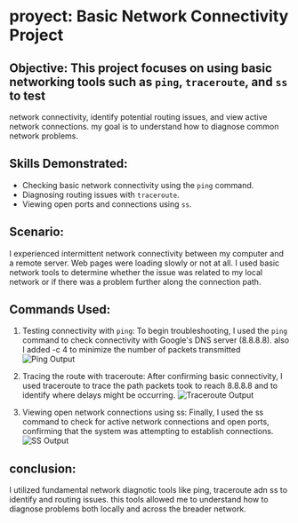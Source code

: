# proyect: Basic Network Connectivity Project

## Objective: This project focuses on using basic networking tools such as `ping`, `traceroute`, and `ss` to test 
network connectivity, identify potential routing issues, and view active network connections. 
my goal is to understand how to diagnose common network problems.

## Skills Demonstrated:
- Checking basic network connectivity using the `ping` command.
- Diagnosing routing issues with `traceroute`.
- Viewing open ports and connections using `ss`.


## Scenario:
I experienced intermittent network connectivity between my computer and a 
remote server. Web pages were loading slowly or not at all. I used basic network tools to determine whether 
the issue was related to my local network or if there was a problem further along the connection path.

## Commands Used:

1. Testing connectivity with `ping`: To begin troubleshooting, I used the `ping` command 
to check connectivity with Google's DNS server (8.8.8.8). also I added -c 4 to minimize the number of packets transmitted
  ![Ping Output](images/ping-output.jpg)

2. Tracing the route with traceroute: After confirming basic connectivity, I used traceroute to 
trace the path packets took to reach 8.8.8.8 and to identify where delays might be occurring.
![Traceroute Output](images/traceroute-output.jpg)

3. Viewing open network connections using ss:
Finally, I used the ss command to check for active network connections and open ports, confirming 
that the system was attempting to establish connections.
![SS Output](images/ss-output.jpg)

## conclusion:
I utilized fundamental network diagnotic tools like ping, traceroute adn ss to identify and routing issues. this tools
allowed me to understand how to diagnose problems both locally and across the breader network.
